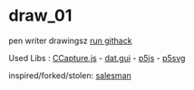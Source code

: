 # draw_01
pen writer drawingsz
[run githack](http://raw.githack.com/rolandblok/draw_01/master/index.html)



Used Libs :
[CCapture.js](https://github.com/spite/ccapture.js/) - 
[dat.gui](https://github.com/dataarts/dat.gui) - 
[p5js](https://github.com/processing/p5.js/) - 
[p5svg](https://github.com/zenozeng/p5.js-svg)

inspired/forked/stolen: 
[salesman](https://github.com/lovasoa/salesman.js)
